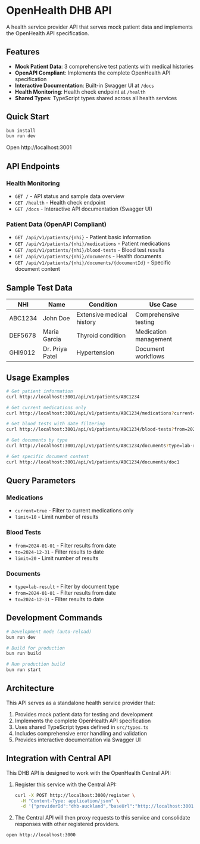 # OpenHealth DHB API

A health service provider API that serves mock patient data and implements the OpenHealth API specification.

## Features

- **Mock Patient Data**: 3 comprehensive test patients with medical histories
- **OpenAPI Compliant**: Implements the complete OpenHealth API specification
- **Interactive Documentation**: Built-in Swagger UI at `/docs`
- **Health Monitoring**: Health check endpoint at `/health`
- **Shared Types**: TypeScript types shared across all health services

## Quick Start

```bash
bun install
bun run dev
```

Open http://localhost:3001

## API Endpoints

### Health Monitoring
- `GET /` - API status and sample data overview
- `GET /health` - Health check endpoint
- `GET /docs` - Interactive API documentation (Swagger UI)

### Patient Data (OpenAPI Compliant)
- `GET /api/v1/patients/{nhi}` - Patient basic information
- `GET /api/v1/patients/{nhi}/medications` - Patient medications
- `GET /api/v1/patients/{nhi}/blood-tests` - Blood test results
- `GET /api/v1/patients/{nhi}/documents` - Health documents
- `GET /api/v1/patients/{nhi}/documents/{documentId}` - Specific document content

## Sample Test Data

| NHI | Name | Condition | Use Case |
|-----|------|-----------|----------|
| ABC1234 | John Doe | Extensive medical history | Comprehensive testing |
| DEF5678 | Maria Garcia | Thyroid condition | Medication management |  
| GHI9012 | Dr. Priya Patel | Hypertension | Document workflows |

## Usage Examples

```bash
# Get patient information
curl http://localhost:3001/api/v1/patients/ABC1234

# Get current medications only
curl http://localhost:3001/api/v1/patients/ABC1234/medications?current=true

# Get blood tests with date filtering
curl http://localhost:3001/api/v1/patients/ABC1234/blood-tests?from=2024-01-01&to=2024-12-31

# Get documents by type
curl http://localhost:3001/api/v1/patients/ABC1234/documents?type=lab-result

# Get specific document content
curl http://localhost:3001/api/v1/patients/ABC1234/documents/doc1
```

## Query Parameters

### Medications
- `current=true` - Filter to current medications only
- `limit=10` - Limit number of results

### Blood Tests
- `from=2024-01-01` - Filter results from date
- `to=2024-12-31` - Filter results to date
- `limit=20` - Limit number of results

### Documents
- `type=lab-result` - Filter by document type
- `from=2024-01-01` - Filter results from date
- `to=2024-12-31` - Filter results to date

## Development Commands

```bash
# Development mode (auto-reload)
bun run dev

# Build for production
bun run build

# Run production build
bun run start
```

## Architecture

This API serves as a standalone health service provider that:
1. Provides mock patient data for testing and development
2. Implements the complete OpenHealth API specification
3. Uses shared TypeScript types defined in `src/types.ts`
4. Includes comprehensive error handling and validation
5. Provides interactive documentation via Swagger UI

## Integration with Central API

This DHB API is designed to work with the OpenHealth Central API:

1. Register this service with the Central API:
   ```bash
   curl -X POST http://localhost:3000/register \
     -H "Content-Type: application/json" \
     -d '{"providerId":"dhb-auckland","baseUrl":"http://localhost:3001/api/v1"}'
   ```

2. The Central API will then proxy requests to this service and consolidate responses with other registered providers.

```
open http://localhost:3000
```
